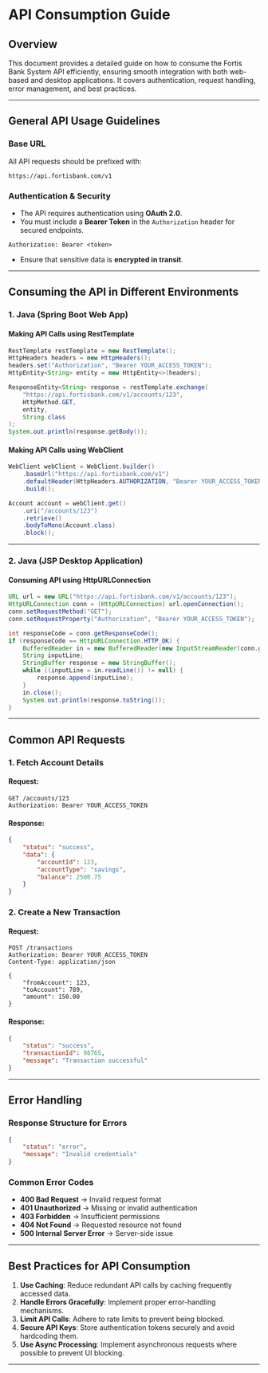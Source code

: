 # API Consumption Guide

## Overview
This document provides a detailed guide on how to consume the Fortis Bank System API efficiently, ensuring smooth integration with both web-based and desktop applications. It covers authentication, request handling, error management, and best practices.

---

## General API Usage Guidelines
### **Base URL**
All API requests should be prefixed with:
```
https://api.fortisbank.com/v1
```

### **Authentication & Security**
- The API requires authentication using **OAuth 2.0**.
- You must include a **Bearer Token** in the `Authorization` header for secured endpoints.
```http
Authorization: Bearer <token>
```
- Ensure that sensitive data is **encrypted in transit**.

---

## Consuming the API in Different Environments

### **1. Java (Spring Boot Web App)**
#### **Making API Calls using RestTemplate**
```java
RestTemplate restTemplate = new RestTemplate();
HttpHeaders headers = new HttpHeaders();
headers.set("Authorization", "Bearer YOUR_ACCESS_TOKEN");
HttpEntity<String> entity = new HttpEntity<>(headers);

ResponseEntity<String> response = restTemplate.exchange(
    "https://api.fortisbank.com/v1/accounts/123",
    HttpMethod.GET,
    entity,
    String.class
);
System.out.println(response.getBody());
```

#### **Making API Calls using WebClient**
```java
WebClient webClient = WebClient.builder()
    .baseUrl("https://api.fortisbank.com/v1")
    .defaultHeader(HttpHeaders.AUTHORIZATION, "Bearer YOUR_ACCESS_TOKEN")
    .build();

Account account = webClient.get()
    .uri("/accounts/123")
    .retrieve()
    .bodyToMono(Account.class)
    .block();
```

---

### **2. Java (JSP Desktop Application)**
#### **Consuming API using HttpURLConnection**
```java
URL url = new URL("https://api.fortisbank.com/v1/accounts/123");
HttpURLConnection conn = (HttpURLConnection) url.openConnection();
conn.setRequestMethod("GET");
conn.setRequestProperty("Authorization", "Bearer YOUR_ACCESS_TOKEN");

int responseCode = conn.getResponseCode();
if (responseCode == HttpURLConnection.HTTP_OK) {
    BufferedReader in = new BufferedReader(new InputStreamReader(conn.getInputStream()));
    String inputLine;
    StringBuffer response = new StringBuffer();
    while ((inputLine = in.readLine()) != null) {
        response.append(inputLine);
    }
    in.close();
    System.out.println(response.toString());
}
```

---

## Common API Requests

### **1. Fetch Account Details**
#### **Request:**
```http
GET /accounts/123
Authorization: Bearer YOUR_ACCESS_TOKEN
```
#### **Response:**
```json
{
    "status": "success",
    "data": {
        "accountId": 123,
        "accountType": "savings",
        "balance": 2500.75
    }
}
```

### **2. Create a New Transaction**
#### **Request:**
```http
POST /transactions
Authorization: Bearer YOUR_ACCESS_TOKEN
Content-Type: application/json

{
    "fromAccount": 123,
    "toAccount": 789,
    "amount": 150.00
}
```
#### **Response:**
```json
{
    "status": "success",
    "transactionId": 98765,
    "message": "Transaction successful"
}
```

---

## Error Handling
### **Response Structure for Errors**
```json
{
    "status": "error",
    "message": "Invalid credentials"
}
```

### **Common Error Codes**
- **400 Bad Request** → Invalid request format
- **401 Unauthorized** → Missing or invalid authentication
- **403 Forbidden** → Insufficient permissions
- **404 Not Found** → Requested resource not found
- **500 Internal Server Error** → Server-side issue

---

## Best Practices for API Consumption
1. **Use Caching**: Reduce redundant API calls by caching frequently accessed data.
2. **Handle Errors Gracefully**: Implement proper error-handling mechanisms.
3. **Limit API Calls**: Adhere to rate limits to prevent being blocked.
4. **Secure API Keys**: Store authentication tokens securely and avoid hardcoding them.
5. **Use Async Processing**: Implement asynchronous requests where possible to prevent UI blocking.

---


